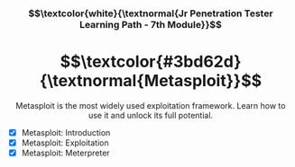 <h3 align="center"> $$\textcolor{white}{\textnormal{Jr Penetration Tester Learning Path - 7th Module}}$$ </h3>
<h1 align="center"> $$\textcolor{#3bd62d}{\textnormal{Metasploit}}$$ </h1>

<p align="center">Metasploit is the most widely used exploitation framework. Learn how to use it and unlock its full potential.</p>

- [x] Metasploit: Introduction
- [x] Metasploit: Exploitation
- [x] Metasploit: Meterpreter
